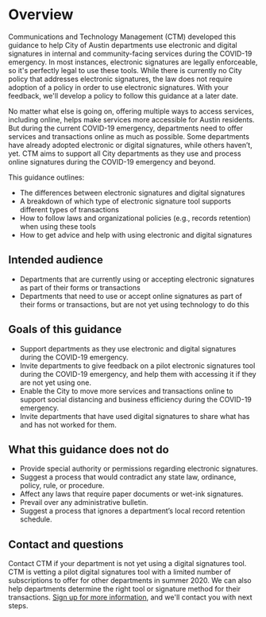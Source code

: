 # Overview

Communications and Technology Management \(CTM\) developed this guidance to help City of Austin departments use electronic and digital signatures in internal and community-facing services during the COVID-19 emergency. In most instances, electronic signatures are legally enforceable, so it's perfectly legal to use these tools. While there is currently no City policy that addresses electronic signatures, the law does not require adoption of a policy in order to use electronic signatures. With your feedback, we'll develop a policy to follow this guidance at a later date. 

No matter what else is going on, offering multiple ways to access services, including online, helps make services more accessible for Austin residents. But during the current COVID-19 emergency, departments need to offer services and transactions online as much as possible. Some departments have already adopted electronic or digital signatures, while others haven’t, yet. CTM aims to support all City departments as they use and process online signatures during the COVID-19 emergency and beyond. 

This guidance outlines: 

* The differences between electronic signatures and digital signatures 
* A breakdown of which type of electronic signature tool supports different types of transactions 
* How to follow laws and organizational policies \(e.g., records retention\) when using these tools 
* How to get advice and help with using electronic and digital signatures

## Intended audience

* Departments that are currently using or accepting electronic signatures as part of their forms or transactions
* Departments that need to use or accept online signatures as part of their forms or transactions, but are not yet using technology to do this

## Goals of this guidance

* Support departments as they use electronic and digital signatures during the COVID-19 emergency. 
* Invite departments to give feedback on a pilot electronic signatures tool during the COVID-19 emergency, and help them with accessing it if they are not yet using one.  
* Enable the City to move more services and transactions online to support social distancing and business efficiency during the COVID-19 emergency. 
* Invite departments that have used digital signatures to share what has and has not worked for them. 

## What this guidance does not do 

* Provide special authority or permissions regarding electronic signatures.  
* Suggest a process that would contradict any state law, ordinance, policy, rule, or procedure.  
* Affect any laws that require paper documents or wet-ink signatures. 
* Prevail over any administrative bulletin.  
* Suggest a process that ignores a department’s local record retention schedule.  

## Contact and questions

Contact CTM if your department is not yet using a digital signatures tool. CTM is vetting a pilot digital signatures tool with a limited number of subscriptions to offer for other departments in summer 2020. We can also help departments determine the right tool or signature method for their transactions. [Sign up for more information](https://airtable.com/shrVQHPwHSZM3ZhTa), and we'll contact you with next steps. 

